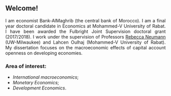 <style>body {text-align: justify}</style>

## Welcome!
I am economist Bank-AlMaghrib (the central bank of Morocco). I am  a final year doctoral candidate in Economics at Mohammed-V University of Rabat. I have been awarded the Fulbright Joint Supervision doctoral grant (2017/2018). I work under the supervision of Professors [Rebecca Neumann](https://uwm.edu/economics/people/neumann-rebecca/) (UW-Milwaukee) and Lahcen Oulhaj (Mohammed-V University of Rabat). My dissertation focuses on the macroeconomic effects of capital account openness on developing economies.

### **Area of interest**:
- *International macroeconomics*;
- *Monetary Economics*;
- *Development Economics*.

